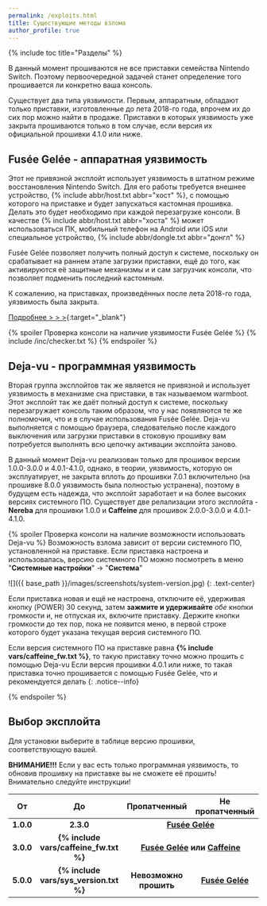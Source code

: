 ```yaml
---
permalink: /exploits.html
title: Существующие методы взлома
author_profile: true
---
```

{% include toc title="Разделы" %}

В данный момент прошиваются не все приставки семейства Nintendo Switch. Поэтому первоочередной задачей станет определение того прошивается ли конкретно ваша консоль. 

Существует два типа уязвимости. Первым, аппаратным, обладают только приставки, изготовленные до лета 2018-го года, впрочем их до сих пор можно найти в продаже. Приставки в которых уязвимость уже закрыта прошиваются только в том случае, если версия их официальной прошивки 4.1.0 или ниже. 

## Fusée Gelée - аппаратная уязвимость

Этот не привязной эксплойт использует уязвимость в штатном режиме восстановления Nintendo Switch. Для его работы требуется внешнее устройство, {% include abbr/host.txt abbr="хост" %}, с помощью которого на приставке и будет запускаться кастомная прошивка. Делать это будет необходимо при каждой перезагрузке консоли. В качестве {% include abbr/host.txt abbr="хоста" %} может использоваться ПК, мобильный телефон на Android или iOS или специальное устройство, {% include abbr/dongle.txt abbr="донгл" %}

Fusée Gelée позволяет получить полный доступ к системе, поскольку он срабатывает на раннем этапе загрузки приставки, ещё до того, как активируются её защитные механизмы и и сам загрузчик консоли, что позволяет подменить последний кастомным. 

К сожалению, на приставках, произведённых после лета 2018-го года, уязвимость была закрыта. 

[Подробнее > > >](fusee-gelee){:target="_blank"}

{% spoiler Проверка консоли на наличие уязвимости Fusée Gelée %}
{% include /inc/checker.txt %}
{% endspoiler %}

## Deja-vu - программная уязвимость

Вторая группа эксплойтов так же является не привязной и использует уязвимость в механизме сна приставки, в так называемом warmboot. Этот эксплойт так же даёт полный доступ к системе, поскольку перезагружает консоль таким образом, что у нас появляются те же полномочия, что и в случае использования Fusée Gelée. Deja-vu выполняется с помощью браузера, следовательно после каждого выключения или загрузки приставки в стоковую прошивку вам потребуется выполнять всю цепочку активации эксплойта заново. 

В данный момент Deja-vu реализован только для прошивок версии 1.0.0-3.0.0 и 4.0.1-4.1.0, однако, в теории, уязвимость, которую он эксплуатирует, не закрыта вплоть до прошивки 7.0.1 включительно (на прошивке 8.0.0 уязвимость была полностью устранена), поэтому в будущем есть надежда, что эксплойт заработает и на более высоких версиях системного ПО. Существует две релализации этого эксплойта - **Nereba** для прошивки 1.0.0 и **Caffeine** для прошивок 2.0.0-3.0.0 и 4.0.1-4.1.0.

{% spoiler Проверка консоли на наличие возможности использовать Deja-vu %}
Возможность взлома зависит от версии системного ПО, установленной на приставке. Если приставка настроена и использовалась, версию системного ПО можно посмотреть в меню "**Системные настройки**" -> "**Система**"

![]({{ base_path }}/images/screenshots/system-version.jpg) 
{: .text-center}

Если приставка новая и ещё не настроена, отключите её, удерживая кнопку (POWER) 30 секунд, затем **зажмите и удерживайте** *обе* кнопки громкости и, не отпуская их, включите приставку. Держите кнопки громкости до тех пор, пока не появится меню, в первой строке которого будет указана текущая версия системного ПО. 

Если версия системного ПО на приставке равна **{% include vars/caffeine_fw.txt %}**, то такую приставку точно можно прошить с помощью Deja-vu
Если версия прошивки 4.0.1 или ниже, то такая приставка точно прошивается с помощью Fusée Gelée, что и рекомендуется делать
{: .notice--info}

{% endspoiler %}

## Выбор эксплойта
Для установки выберите в таблице версию прошивки, соответствующую вашей. 

**ВНИМАНИЕ!!!** Если у вас есть только программная уязвимость, то обновив прошивку на приставке вы не сможете её прошить! Внимательно следуйте инструкции!

<table>
  <colgroup>
    <col span="1" style="width: 10%;">
    <col span="1" style="width: 10%;">
    <col span="1" style="width: 40%;">
    <col span="1" style="width: 40%;">
  </colgroup>
  <thead>
    <tr>
      <th style="text-align: center">От</th>
      <th style="text-align: center">До</th>
      <th style="text-align: center">Пропатченный</th>
      <th style="text-align: center">Не пропатченный</th>
    </tr>
  </thead>
  <tbody>
    <tr>
      <td style="text-align: center; font-weight: bold;">1.0.0</td>
      <td style="text-align: center; font-weight: bold;">2.3.0</td>
      <td style="text-align: center; font-weight: bold;" colspan="2"><a href="fusee-gelee">Fusée Gelée</a></td>
    </tr>
    <tr>
      <td style="text-align: center; font-weight: bold;">3.0.0</td>
      <td style="text-align: center; font-weight: bold;">{% include vars/caffeine_fw.txt %}</td>
      <td style="text-align: center; font-weight: bold;" colspan="2"><a href="fusee-gelee">Fusée Gelée</a> или <a href="preparation-caffeine">Caffeine</a></td>
    </tr>
    <tr>
      <td style="text-align: center; font-weight: bold;">5.0.0</td>
      <td style="text-align: center; font-weight: bold;">{% include vars/sys_version.txt %}</td>
      <td style="text-align: center; font-weight: bold;"><strong>Невозможно прошить</strong></td>
      <td style="text-align: center; font-weight: bold;"><a href="fusee-gelee">Fusée Gelée</a></td>
    </tr>
    <!--<tr>
      <td style="text-align: center; font-weight: bold;" colspan="2">8.1.0</td>
      <td style="text-align: center; font-weight: bold;"><strong>Запуск Atmosphere невозможен</strong></td>
    </tr>-->
  </tbody>
</table>